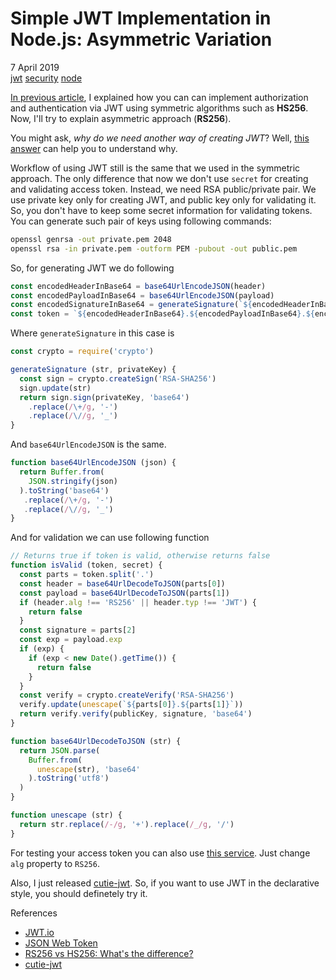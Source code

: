 # Simple JWT Implementation in Node.js: Asymmetric Variation

<div class="date">7 April 2019</div>

<div class="tags">
  <a class="tag" href="/../tags/jwt?v={version}">jwt</a>
  <a class="tag" href="/../tags/security?v={version}">security</a>
  <a class="tag" href="/../tags/node?v={version}">node</a>
</div>

[In previous article](/../../posts/simple-jwt), I explained how you can can implement authorization and authentication via JWT using symmetric algorithms such as **HS256**. Now, I'll try to  explain asymmetric approach (**RS256**). 

You might ask, *why do we need another way of creating JWT*? Well, [this answer](https://stackoverflow.com/questions/39239051/rs256-vs-hs256-whats-the-difference/39239395#39239395) can help you to understand why.

Workflow of using JWT still is the same that we used in the symmetric approach. The only difference that now we don't use `secret` for creating and validating access token. Instead, we need RSA public/private pair. We use private key only for creating JWT, and public key only for validating it. So, you don't have to keep some secret information for validating tokens. You can generate such pair of keys using following commands:

```bash
openssl genrsa -out private.pem 2048
openssl rsa -in private.pem -outform PEM -pubout -out public.pem
```

So, for generating JWT we do following

```js
const encodedHeaderInBase64 = base64UrlEncodeJSON(header)
const encodedPayloadInBase64 = base64UrlEncodeJSON(payload)
const encodedSignatureInBase64 = generateSignature(`${encodedHeaderInBase64}.${encodedPayloadInBase64}`, privateKey)
const token = `${encodedHeaderInBase64}.${encodedPayloadInBase64}.${encodedSignatureInBase64}`
```

Where `generateSignature` in this case is

```js
const crypto = require('crypto')

generateSignature (str, privateKey) {
  const sign = crypto.createSign('RSA-SHA256')
  sign.update(str)
  return sign.sign(privateKey, 'base64')
    .replace(/\+/g, '-')
    .replace(/\//g, '_')
}
```

And `base64UrlEncodeJSON` is the same.

```js
function base64UrlEncodeJSON (json) {
  return Buffer.from(
    JSON.stringify(json)
  ).toString('base64')
   .replace(/\+/g, '-')
   .replace(/\//g, '_')
}
```

And for validation we can use following function

```js
// Returns true if token is valid, otherwise returns false
function isValid (token, secret) {
  const parts = token.split('.')
  const header = base64UrlDecodeToJSON(parts[0])
  const payload = base64UrlDecodeToJSON(parts[1])
  if (header.alg !== 'RS256' || header.typ !== 'JWT') {
    return false
  }
  const signature = parts[2]
  const exp = payload.exp
  if (exp) {
    if (exp < new Date().getTime()) {
      return false
    }
  }
  const verify = crypto.createVerify('RSA-SHA256')
  verify.update(unescape(`${parts[0]}.${parts[1]}`))
  return verify.verify(publicKey, signature, 'base64')
}

function base64UrlDecodeToJSON (str) {
  return JSON.parse(
    Buffer.from(
      unescape(str), 'base64'
    ).toString('utf8')
  )
}

function unescape (str) {
  return str.replace(/-/g, '+').replace(/_/g, '/')
}
```

For testing your access token you can also use [this service](https://jwt.io/). Just change `alg` property to `RS256`.

Also, I just released [cutie-jwt](https://github.com/Guseyn/cutie-jwt). So, if you want to use JWT in the declarative style, you should definetely try it.

<div class="refs">References</div>

* [JWT.io](https://jwt.io/)
* [JSON Web Token](https://en.wikipedia.org/wiki/JSON_Web_Token)
* [RS256 vs HS256: What's the difference?](https://stackoverflow.com/questions/39239051/rs256-vs-hs256-whats-the-difference/39239395#39239395)
* [cutie-jwt](https://github.com/Guseyn/cutie-jwt)

